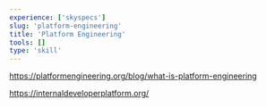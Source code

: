 ```yaml
---
experience: ['skyspecs']
slug: 'platform-engineering'
title: 'Platform Engineering'
tools: []
type: 'skill'
---
```

https://platformengineering.org/blog/what-is-platform-engineering

https://internaldeveloperplatform.org/